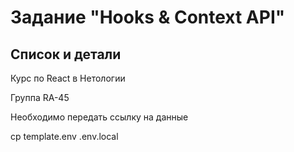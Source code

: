 # Задание "Hooks & Context API"
## Список и детали

Курс по React в Нетологии

Группа RA-45

Необходимо передать ссылку на данные

cp template.env .env.local
